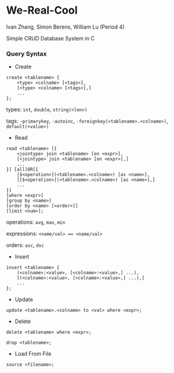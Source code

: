 # We-Real-Cool

Ivan Zhang, Simon Berens, William Lu (Period 4)

Simple CRUD Database System in C

### Query Syntax
- Create

```
create <tablename> {
    <type> <colname> [<tags>],
    [<type> <colname> [<tags>],]
    ...
};
```
types: `int`, `double`, `string(<len>)`

tags: `-primarykey`, `-autoinc`, `-foreignkey(<tablename>.<colname>)`, `default(<value>)`

- Read

```
read <tablename> [{
    <jointype> join <tablename> [on <expr>],
    [<jointype> join <tablename> [on <expr>],]
    ...
}] [all]OR[{
    [$<operation>](<tablename>.<colname>) [as <name>],
    [[$<operation>](<tablename>.<colname>) [as <name>],]
    ...
}]
[where <expr>]
[group by <name>]
[order by <name> [<order>]]
[limit <num>];
```

operations: `avg`, `max`, `min`

expressions: `<name/val> == <name/val>`

orders: `asc`, `dsc`

- Insert

```
insert <tablename> {
    (<colname>:<value>, [<colname>:<value>,] ...),
    [(<colname>:<value>, [<colname>:<value>,] ...),]
    ...
};
```

- Update

`update <tablename>.<colname> to <val> where <expr>;`

- Delete

`delete <tablename> where <expr>;`

`drop <tablename>;`

- Load From File

`source <filename>;`

